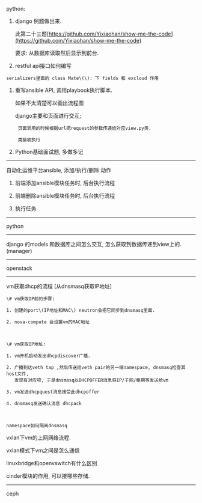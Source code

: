 python:

1. django 例题做出来.

   此第二十三题[https://github.com/Yixiaohan/show-me-the-code](https://github.com/Yixiaohan/show-me-the-code)

   要求: 从数据库读取然后显示到前台.

2. restful api接口如何编写

```
serializers里面的 class Mate\(\): 下 fields 和 excloud 作用
```

1. 重写ansible API, 调用playbook执行脚本.

   如果不太清楚可以画出流程图

   django主要和页面进行交互;

   ```
    页面调用的时候根据url把request的参数传递给对应view.py类. 

    类接收执行
   ```

2. Python基础面试题, 多做多记

---

自动化运维平台ansible, 添加/执行/删除 动作

1. 前端添加ansible模块任务时, 后台执行流程

2. 前端删除ansible模块任务时, 后台执行流程

3. 执行任务

---

python

---

django 的models 和数据库之间怎么交互, 怎么获取到数据传递到view上的.  \(manager\)

---

openstack

---

vm获取dhcp的流程  \[从dnsmasq获取IP地址\]

```
\# vm获取IP前的步骤:

1. 创建的port\(IP地址和MAC\) neutron会把它同步到dnsmasq里面.

2. nova-compute 会设置vm的MAC地址



\# vm获取IP地址:

1. vm开机启动发出dhcpdiscover广播.

2. 广播到达veth tap ,然后传送给veth pair的另一端namespace, dnsmasq检查其host文件, 
   发现有对应项, 于是dnsmasq以DHCPOFFER消息将IP/子网/租期等发送给vm

3. vm发送dhcpquest消息接受此dhcpoffer

4. dnsmasq发送确认消息 dhcpack 



namespace如何隔离dnsmasq
```

vxlan下vm的上网网络流程.



vxlan模式下vm之间是怎么通信

linuxbridge和openvswitch有什么区别

cinder模块的作用, 可以接哪些存储.

---

ceph


